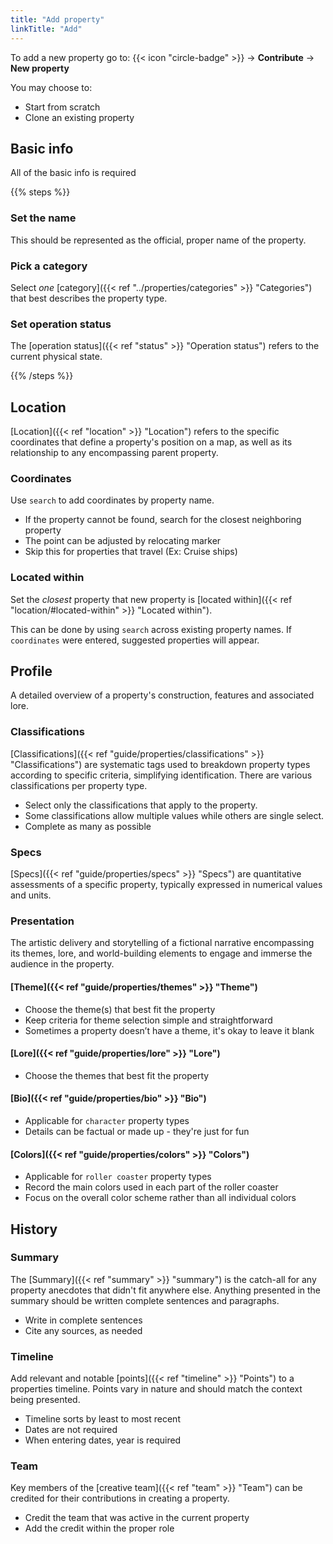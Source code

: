 ```yaml
---
title: "Add property"
linkTitle: "Add"
---
```


To add a new property go to:
{{< icon "circle-badge" >}} &rarr; **Contribute** &rarr; **New property**

You may choose to:
* Start from scratch
* Clone an existing property

## Basic info

All of the basic info is required

{{% steps %}}

### Set the name

This should be represented as the official, proper name of the property.


### Pick a category

Select _one_ [category]({{< ref "../properties/categories" >}} "Categories") that best describes the property type.

### Set operation status

The [operation status]({{< ref "status" >}} "Operation status") refers to the current physical state.

{{% /steps %}}


## Location
[Location]({{< ref "location" >}} "Location") refers to the specific coordinates that define a property's position on a map, as well as its relationship to any encompassing parent property.

### Coordinates
Use `search` to add coordinates by property name. 

* If the property cannot be found, search for the closest neighboring property
* The point can be adjusted by relocating marker
* Skip this for properties that travel (Ex: Cruise ships)

### Located within
Set the _closest_ property that new property is [located within]({{< ref "location/#located-within" >}} "Located within"). 

This can be done by using `search` across existing property names. If `coordinates` were entered, suggested properties will appear.


## Profile
A detailed overview of a property's construction, features and associated lore.

### Classifications
[Classifications]({{< ref "guide/properties/classifications" >}} "Classifications") are systematic tags used to breakdown property types according to specific criteria, simplifying identification. There are various classifications per property type.

* Select only the classifications that apply to the property. 
* Some classifications allow multiple values while others are single select.
* Complete as many as possible

### Specs
[Specs]({{< ref "guide/properties/specs" >}} "Specs") are quantitative assessments of a specific property, typically expressed in numerical values and units.

### Presentation
The artistic delivery and storytelling of a fictional narrative encompassing its themes, lore, and world-building elements to engage and immerse the audience in the property.

#### [Theme]({{< ref "guide/properties/themes" >}} "Theme")
* Choose the theme(s) that best fit the property
* Keep criteria for theme selection simple and straightforward
* Sometimes a property doesn’t have a theme, it's okay to leave it blank

#### [Lore]({{< ref "guide/properties/lore" >}} "Lore")
* Choose the themes that best fit the property

#### [Bio]({{< ref "guide/properties/bio" >}} "Bio")
* Applicable for `character` property types
* Details can be factual or made up - they're just for fun

#### [Colors]({{< ref "guide/properties/colors" >}} "Colors")
* Applicable for `roller coaster` property types
* Record the main colors used in each part of the roller coaster
* Focus on the overall color scheme rather than all individual colors


## History

### Summary
The [Summary]({{< ref "summary" >}} "summary") is the catch-all for any property anecdotes that didn't fit anywhere else. Anything presented in the summary should be written complete sentences and paragraphs.

* Write in complete sentences
* Cite any sources, as needed

### Timeline
Add relevant and notable [points]({{< ref "timeline" >}} "Points")  to a properties timeline. Points vary in nature and should match the context being presented.

* Timeline sorts by least to most recent
* Dates are not required
* When entering dates, year is required

### Team
Key members of the [creative team]({{< ref "team" >}} "Team") can be credited for their contributions in creating a property.

* Credit the team that was active in the current property
* Add the credit within the proper role